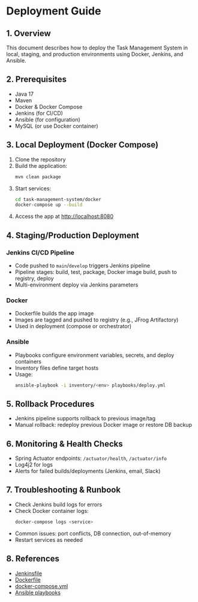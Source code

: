 # Deployment Guide

## 1. Overview
This document describes how to deploy the Task Management System in local, staging, and production environments using Docker, Jenkins, and Ansible.

## 2. Prerequisites
- Java 17
- Maven
- Docker & Docker Compose
- Jenkins (for CI/CD)
- Ansible (for configuration)
- MySQL (or use Docker container)

## 3. Local Deployment (Docker Compose)
1. Clone the repository
2. Build the application:
   ```bash
   mvn clean package
   ```
3. Start services:
   ```bash
   cd task-management-system/docker
   docker-compose up --build
   ```
4. Access the app at [http://localhost:8080](http://localhost:8080)

## 4. Staging/Production Deployment
### Jenkins CI/CD Pipeline
- Code pushed to `main`/`develop` triggers Jenkins pipeline
- Pipeline stages: build, test, package, Docker image build, push to registry, deploy
- Multi-environment deploy via Jenkins parameters

### Docker
- Dockerfile builds the app image
- Images are tagged and pushed to registry (e.g., JFrog Artifactory)
- Used in deployment (compose or orchestrator)

### Ansible
- Playbooks configure environment variables, secrets, and deploy containers
- Inventory files define target hosts
- Usage:
  ```bash
  ansible-playbook -i inventory/<env> playbooks/deploy.yml
  ```

## 5. Rollback Procedures
- Jenkins pipeline supports rollback to previous image/tag
- Manual rollback: redeploy previous Docker image or restore DB backup

## 6. Monitoring & Health Checks
- Spring Actuator endpoints: `/actuator/health`, `/actuator/info`
- Log4j2 for logs
- Alerts for failed builds/deployments (Jenkins, email, Slack)

## 7. Troubleshooting & Runbook
- Check Jenkins build logs for errors
- Check Docker container logs:
  ```bash
  docker-compose logs <service>
  ```
- Common issues: port conflicts, DB connection, out-of-memory
- Restart services as needed

## 8. References
- [Jenkinsfile](../jenkins/Jenkinsfile)
- [Dockerfile](../docker/Dockerfile)
- [docker-compose.yml](../docker/docker-compose.yml)
- [Ansible playbooks](../ansible/playbooks/) 